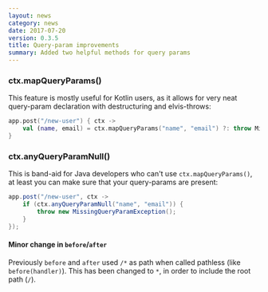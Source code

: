 ```yaml
---
layout: news
category: news
date: 2017-07-20
version: 0.3.5
title: Query-param improvements
summary: Added two helpful methods for query params
---
```


### ctx.mapQueryParams()
This feature is mostly useful for Kotlin users,
as it allows for very neat query-param declaration with destructuring and elvis-throws:

```kotlin
app.post("/new-user") { ctx ->
    val (name, email) = ctx.mapQueryParams("name", "email") ?: throw MissingQueryParamException()
}
```

### ctx.anyQueryParamNull()
This is band-aid for Java developers who can't use `ctx.mapQueryParams()`,
at least you can make sure that your query-params are present:
```java
app.post("/new-user", ctx ->
    if (ctx.anyQueryParamNull("name", "email")) {
        throw new MissingQueryParamException();
    }
});
```

#### Minor change in `before`/`after`
Previously `before` and `after` used `/*` as path when called pathless (like `before(handler)`).
This has been changed to `*`, in order to include the root path (`/`).
